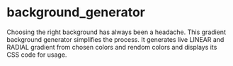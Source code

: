 # background_generator
Choosing the right background has always been a headache. This gradient background generator simplifies the process. It generates live LINEAR and RADIAL gradient from chosen colors and rendom colors and displays its CSS code for usage.
